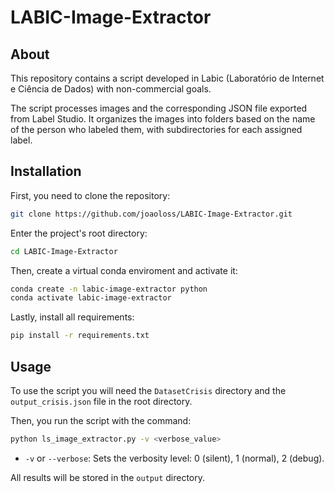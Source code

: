 # LABIC-Image-Extractor

## About

This repository contains a script developed in Labic (Laboratório de Internet e Ciência de Dados) with non-commercial goals.

The script processes images and the corresponding JSON file exported from Label Studio. It organizes the images into folders based on the name of the person who labeled them, with subdirectories for each assigned label.

## Installation

First, you need to clone the repository:
```bash
git clone https://github.com/joaoloss/LABIC-Image-Extractor.git
```
Enter the project's root directory:
```bash
cd LABIC-Image-Extractor
```
Then, create a virtual conda enviroment and activate it:
```bash
conda create -n labic-image-extractor python
conda activate labic-image-extractor
```
Lastly, install all requirements:
```bash
pip install -r requirements.txt
```

## Usage

To use the script you will need the `DatasetCrisis` directory and the `output_crisis.json` file in the root directory.

Then, you run the script with the command:
```bash
python ls_image_extractor.py -v <verbose_value>
```

- `-v` or `--verbose`: Sets the verbosity level: 0 (silent), 1 (normal), 2 (debug). 

All results will be stored in the `output` directory.